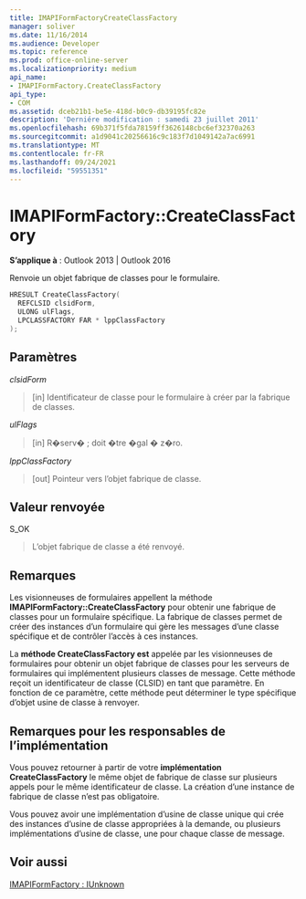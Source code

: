 ```yaml
---
title: IMAPIFormFactoryCreateClassFactory
manager: soliver
ms.date: 11/16/2014
ms.audience: Developer
ms.topic: reference
ms.prod: office-online-server
ms.localizationpriority: medium
api_name:
- IMAPIFormFactory.CreateClassFactory
api_type:
- COM
ms.assetid: dceb21b1-be5e-418d-b0c9-db39195fc82e
description: 'Derniére modification : samedi 23 juillet 2011'
ms.openlocfilehash: 69b371f5fda78159ff3626148cbc6ef32370a263
ms.sourcegitcommit: a1d9041c20256616c9c183f7d1049142a7ac6991
ms.translationtype: MT
ms.contentlocale: fr-FR
ms.lasthandoff: 09/24/2021
ms.locfileid: "59551351"
---
```

# <a name="imapiformfactorycreateclassfactory"></a>IMAPIFormFactory::CreateClassFactory

  
  
**S’applique à** : Outlook 2013 | Outlook 2016 
  
Renvoie un objet fabrique de classes pour le formulaire.
  
```cpp
HRESULT CreateClassFactory(
  REFCLSID clsidForm,
  ULONG ulFlags,
  LPCLASSFACTORY FAR * lppClassFactory
);
```

## <a name="parameters"></a>Paramètres

 _clsidForm_
  
> [in] Identificateur de classe pour le formulaire à créer par la fabrique de classes.
    
 _ulFlags_
  
> [in] R�serv� ; doit �tre �gal � z�ro.
    
 _lppClassFactory_
  
> [out] Pointeur vers l’objet fabrique de classe.
    
## <a name="return-value"></a>Valeur renvoyée

S_OK 
  
> L’objet fabrique de classe a été renvoyé.
    
## <a name="remarks"></a>Remarques

Les visionneuses de formulaires appellent la méthode **IMAPIFormFactory::CreateClassFactory** pour obtenir une fabrique de classes pour un formulaire spécifique. La fabrique de classes permet de créer des instances d’un formulaire qui gère les messages d’une classe spécifique et de contrôler l’accès à ces instances. 
  
La **méthode CreateClassFactory est** appelée par les visionneuses de formulaires pour obtenir un objet fabrique de classes pour les serveurs de formulaires qui implémentent plusieurs classes de message. Cette méthode reçoit un identificateur de classe (CLSID) en tant que paramètre. En fonction de ce paramètre, cette méthode peut déterminer le type spécifique d’objet usine de classe à renvoyer. 
  
## <a name="notes-to-implementers"></a>Remarques pour les responsables de l’implémentation

Vous pouvez retourner à partir de votre **implémentation CreateClassFactory** le même objet de fabrique de classe sur plusieurs appels pour le même identificateur de classe. La création d’une instance de fabrique de classe n’est pas obligatoire. 
  
Vous pouvez avoir une implémentation d’usine de classe unique qui crée des instances d’usine de classe appropriées à la demande, ou plusieurs implémentations d’usine de classe, une pour chaque classe de message.
  
## <a name="see-also"></a>Voir aussi



[IMAPIFormFactory : IUnknown](imapiformfactoryiunknown.md)

